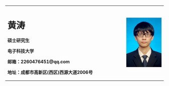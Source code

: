 <html>
 <head>
     <meta http-equiv="Content-Type" content="text/html; charset=UTF-8"><meta http-equiv="X-UA-Compatible" content="IE=9, IE=8, IE=7">
    <meta name="description" content="Personal Page, Home Page, Zhou Jingbo's Home Page,Zhou Jingbo, ZHOU Jingbo, Jingbo Zhou, 周景博">
    <meta name="keywords" content="Zhou Jingbo, ZHOU Jingbo, Jingbo Zhou, 周景博 ">
    <meta name="author" content="Zhou Jingbo, 周景博">
    <meta charset="UTF-8">
    
<title>Welcome to Zhou Jingbo's Home Page 周景博的主页</title>

</head>
</html>

<table border="0">
  <tr>
    <td width="75%">
      <h1>黄涛</h1>
      <p><b>硕士研究生</b></p>
      <p><b>电子科技大学</b></p>
      <p><b>邮箱：2260476451@qq.com</b></p>
      <p><b>地址：成都市高新区(西区)西源大道2006号</b></p>
    </td>
    <td width="25%">
      <img src="/pic/huangtao.jpg" width="100%">
    </td>
  </tr>
</table>
